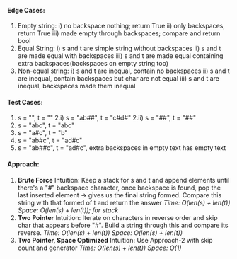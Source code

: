 ​
#### Edge Cases:
1. Empty string:
i) no backspace nothing; return True
ii) only backspaces, return True
iii) made empty through backspaces; compare and return bool
2. Equal String:
i) s and t are simple string without backspaces
ii) s and t are made equal with backspaces
iii) s and t are made equal containing extra backspaces(backspaces on empty string too)
3. Non-equal string:
i) s and t are inequal, contain no backspaces
ii) s and t are inequal, contain backspaces but char are not equal
iii) s and t are inequal, backspaces made them inequal
​
#### Test Cases:
1. s = "", t = ""
2.i) s = "ab##", t = "c#d#"
2.ii) s = "##", t = "##"
3. s = "abc", t = "abc"
4. s = "a#c", t = "b"
5. s = "ab#c", t = "ad#c"
6. s = "ab##c", t = "ad#c", extra backspaces in empty text has empty text
​
#### Approach:
1. **Brute Force**
Intuition: Keep a stack for s and t and append elements until there's a "#" backspace character, once backspace is found, pop the last inserted element -> gives us the final string formed. Compare this string with that formed of t and return the answer
*Time: O(len(s) + len(t))
Space: O(len(s) + len(t)); for stack*
​
2. **Two Pointer**
Intuition: Iterate on characters in reverse order and skip char that appears before "#". Build a string through this and compare its reverse.
*Time: O(len(s) + len(t))
Space: O(len(s) + len(t))*
​
3. **Two Pointer, Space Optimized**
Intuition: Use Approach-2 with skip count and generator
*Time: O(len(s) + len(t))
Space: O(1)*
​